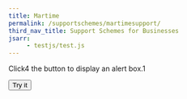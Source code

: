 ```yaml
---
title: Martime
permalink: /supportschemes/martimesupport/
third_nav_title: Support Schemes for Businesses
jsarr:
     - testjs/test.js
---
```





<p>Click4 the button to display an alert box.1</p>

<button onclick="myFunction()">Try it</button>


